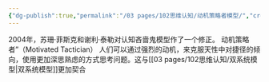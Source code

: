 ```yaml
---
{"dg-publish":true,"permalink":"/03 pages/102思维认知/动机策略者模型/","created":"2024-11-30T20:48:21.289+08:00","updated":"2025-03-02T20:45:12.143+08:00"}
---
```


2004年，苏珊·菲斯克和谢利·泰勒对认知吝啬鬼模型作了一个修正。
动机策略者”（Motivated Tactician）
人们可以通过强烈的动机，来克服天性中对捷径的倾向，使用更加深思熟虑的方式思考问题。这与[[03 pages/102思维认知/双系统模型\|双系统模型]]更加契合